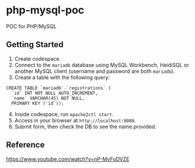 # php-mysql-poc
POC for PHP/MySQL

## Getting Started

1. Create codespace.
2. Connect to the `mariadb` database using MySQL Workbench, HeidiSQL or another MySQL client (username and password are both `mariadb`).
3. Create a table with the following query:
```
CREATE TABLE `mariadb`.`registrations` (
  `id` INT NOT NULL AUTO_INCREMENT,
  `name` VARCHAR(45) NOT NULL,
  PRIMARY KEY (`id`));
```
4. Inside codespace, run `apache2ctl start`.
5. Access in your browser at `http://localhost:8080`.
6. Submit form, then check the DB to see the name provided.

## Reference

https://www.youtube.com/watch?v=nP-MvFoDVZE